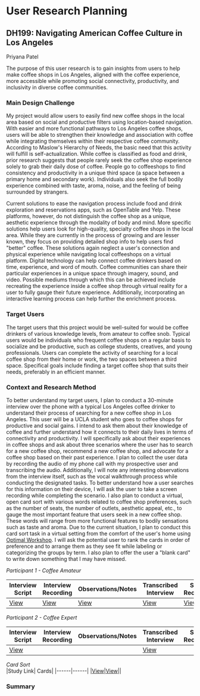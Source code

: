 # User Research Planning
## DH199: Navigating American Coffee Culture in Los Angeles
Priyana Patel

The purpose of this user research is to gain insights from users to help make coffee shops in Los Angeles, aligned with the coffee experience, more accessible while promoting social connectivity, productivity, and inclusivity in diverse coffee communities.

### Main Design Challenge 
My project would allow users to easily find new coffee shops in the local area based on social and productive filters using location-based navigation. With easier and more functional pathways to Los Angeles coffee shops, users will be able to strengthen their knowledge and association with coffee while integrating themselves within their respective coffee community. According to Maslow's Hierarchy of Needs, the basic need that this activity will fulfill is self-actualization. While coffee is classified as food and drink, prior research suggests that people rarely seek the coffee shop experience solely to grab their daily dose of coffee. People go to coffeeshops to find consistency and productivity in a unique third space (a space between a primary home and secondary work). Individuals also seek the full bodily experience combined with taste, aroma, noise, and the feeling of being surrounded by strangers. 

Current solutions to ease the navigation process include food and drink exploration and reservations apps, such as OpenTable and Yelp. These platforms, however, do not distinguish the coffee shop as a unique, aesthetic experience through the modality of body and mind. More specific solutions help users look for high-quality, specialty coffee shops in the local area. While they are currently in the process of growing and are lesser known, they focus on providing detailed shop info to help users find "better" coffee. These solutions again neglect a user's connection and physical experience while navigating local coffeeshops on a virtual platform. Digital technology can help connect coffee drinkers based on time, experience, and word of mouth. Coffee communities can share their particular experiences in a unique space through imagery, sound, and video. Possible mediums through which this can be achieved include recreating the experience inside a coffee shop through virtual reality for a user to fully gauge their future experience. Additionally, incorporating an interactive learning process can help further the enrichment process. 

### Target Users 
The target users that this project would be well-suited for would be coffee drinkers of various knowledge levels, from amateur to coffee snob. Typical users would be individuals who frequent coffee shops on a regular basis to socialize and be productive, such as college students, creatives, and young professionals. Users can complete the activity of searching for a local coffee shop from their home or work, the two spaces between a third space. Specifical goals include finding a target coffee shop that suits their needs, preferably in an efficient manner.  

### Context and Research Method 
To better understand my target users, I plan to conduct a 30-minute interview over the phone with a typical Los Angeles coffee drinker to understand their process of searching for a new coffee shop in Los Angeles. This user will be a UCLA student who goes to coffee shops for productive and social gains. I intend to ask them about their knowledge of coffee and further understand how it connects to their daily lives in terms of connectivity and productivity. I will specifically ask about their experiences in coffee shops and ask about three scenarios where the user has to search for a new coffee shop, recommend a new coffee shop, and advocate for a coffee shop based on their past experience. I plan to collect the user data by recording the audio of my phone call with my prospective user and transcribing the audio. Additionally, I will note any interesting observations from the interview itself, such as the vocal walkthrough process while conducting the designated tasks. To better understand how a user searches for this information on their device, I will ask the user to take a screen recording while completing the scenario. I also plan to conduct a virtual, open card sort with various words related to coffee shop preferences, such as the number of seats, the number of outlets, aesthetic appeal, etc., to gauge the most important feature that users seek in a new coffee shop. These words will range from more functional features to bodily sensations such as taste and aroma. Due to the current situation, I plan to conduct this card sort task in a virtual setting from the comfort of the user's home using [Optimal Workshop](https://www.optimalworkshop.com/). I will ask the potential user to rank the cards in order of preference and to arrange them as they see fit while labeling or categorizing the groups by term. I also plan to offer the user a "blank card" to write down something that I may have missed. 

*Participant 1 - Coffee Amateur* 

| Interview Script| Interview Recording | Observations/Notes | Transcribed Interview | Screen Recordings  | 
|------|------|------|------|------|
|[View](https://docs.google.com/document/d/18-HuHlhHixeS5djUJ02Jn1TINBiKsliBL8Uof2nPXhI/edit?usp=sharing)|[View](https://drive.google.com/file/d/1j3t0mJnhrAyBZf1xcBGdLvRLUHMFgwYz/view?usp=sharing)|[View](https://docs.google.com/document/d/1Oo-jYuK4s_R3WLYWjSiTu_iOcvPHzWEDPzfc1wqAo0Q/edit?usp=sharing)|[View](https://docs.google.com/document/d/1hsQKFK_6KrGKkcnDAGnxcnshyVa3iMPUb8w5qKKo2Do/edit?usp=sharing)|[View](https://drive.google.com/drive/folders/1t0TBgbOTWUFX2nBjXqLbS5FDMIvhrZ2b?usp=sharing)|

*Participant 2 - Coffee Expert*

|Interview Script| Interview Recording | Observations/Notes | Transcribed Interview | Screen Recordings|
|------|------|------|------|------|
|[View](https://docs.google.com/document/d/18-HuHlhHixeS5djUJ02Jn1TINBiKsliBL8Uof2nPXhI/edit?usp=sharing)|||[View](https://docs.google.com/document/d/1tonjgeEp9KCtGz58tGmekXTSe7l2vHAJ8O8VzkkE2ZE/edit?usp=sharing)||

*Card Sort* <br/>
|Study Link| Cards|
|------|------|
|[View](https://ows.io/os/lvu3qr2s)|[View](https://drive.google.com/file/d/107JlKayIyuZKcziMXeRuwogNH5Jx_cMY/view?usp=sharing)||

### Summary


